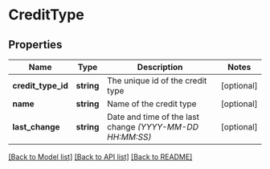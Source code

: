 # CreditType

## Properties
Name | Type | Description | Notes
------------ | ------------- | ------------- | -------------
**credit_type_id** | **string** | The unique id of the credit type | [optional] 
**name** | **string** | Name of the credit type | [optional] 
**last_change** | **string** | Date and time of the last change *(YYYY-MM-DD HH:MM:SS)* | [optional] 

[[Back to Model list]](../../README.md#documentation-for-models) [[Back to API list]](../../README.md#documentation-for-api-endpoints) [[Back to README]](../../README.md)

